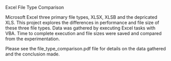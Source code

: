 Excel File Type Comparison

Microsoft Excel three primary file types, XLSX, XLSB and the depricated XLS.  This project explores the differences in performance and file
size of these three file types.  Data was gathered by executing Excel tasks with VBA.  Time to complete execution and file sizes were saved and compared from the experimentation.

Please see the file_type_comparison.pdf file for details on the data gathered and the conclusion made.
